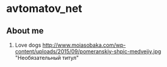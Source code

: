 # avtomatov_net
## About me
1. Love dogs
http://www.moiasobaka.com/wp-content/uploads/2015/09/pomeranskiy-shpic-medvejiy.jpg "Необязательный титул"
